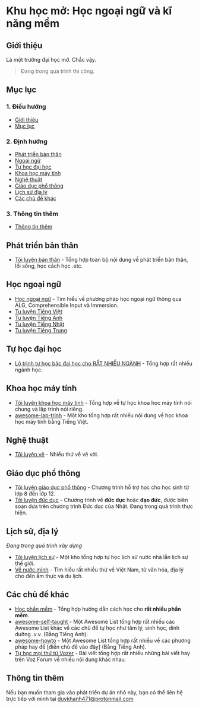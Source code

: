 # Khu học mở: Học ngoại ngữ và kĩ năng mềm

## Giới thiệu
Là một trường đại học mở. Chắc vậy.

> Đang trong quá trình thi công.

## Mục lục
### 1. Điều hướng
- [Giới thiệu](#giới-thiệu)
- [Mục lục](#mục-lục)

### 2. Định hướng
- [Phát triển bản thân](#phát-triển-bản-thân)
- [Ngoại ngữ](#học-ngoại-ngữ)
- [Tự học đại học](#tự-học-đại-học)
- [Khoa học máy tính](#khoa-học-máy-tính)
- [Nghệ thuật](#nghệ-thuật)
- [Giáo dục phổ thông](#giáo-dục-phổ-thông)
- [Lịch sử địa lý](#lịch-sử-địa-lý)
- [Các chủ đề khác](#các-chủ-đề-khác)

### 3. Thông tin thêm
- [Thông tin thêm](#thông-tin-thêm)

## Phát triển bản thân
- [Tôi luyện bản thân](./phat-trien/) - Tổng hợp toàn bộ nội dung về phát triển bản thân, lối sống, học cách học .etc.

## Học ngoại ngữ
- [Học ngoại ngữ](./ngoai-ngu/) - Tìm hiểu về phương pháp học ngoại ngữ thông qua ALG, Comprehensible Input và Immersion.
- [Tu luyện Tiếng Việt](./learn-vietnamese)
- [Tu luyện Tiếng Anh](./tieng-anh/) 
- [Tu luyện Tiếng Nhật](./tieng-nhat)
- [Tu luyện Tiếng Trung](./tieng-trung/)

## Tự học đại học
- [Lộ trình tự học bậc đại học cho RẤT NHIỀU NGÀNH](./lo-trinh/) - Tổng hợp rất nhiều ngành học.

## Khoa học máy tính
- [Tôi luyện khoa học máy tính](./khoa-hoc-may-tinh/) - Tổng hợp về tự học khoa học máy tính nói chung và lập trình nói riêng.
- [awesome-lap-trinh](./awesome-lap-trinh/) - Một kho tổng hợp rất nhiều nội dung về học khoa học máy tính bằng Tiếng Việt.

## Nghệ thuật 
- [Tôi luyện vẽ](./ve/) - Nhiều thứ về vẽ vời.

## Giáo dục phổ thông
- [Tôi luyện giáo dục phổ thông](./pho-thong/) - Chương trình hỗ trợ học cho học sinh từ lớp 8 đến lớp 12.
- [Tôi luyện đức dục](./dao-duc/) - Chương trình về **đức dục** hoặc **đạo đức**, được biên soạn dựa trên chương trình Đức dục của Nhật. Đang trong quá trình thực hiện.

## Lịch sử, địa lý
_Đang trong quá trình xây dựng_

- [Tôi luyện lịch sự](./lich-su/) - Một kho tổng hợp tự học lịch sử nước nhà lẫn lịch sự thế giới. 
- [Về nước mình](./chac-la-viet-nam/) - Tìm hiểu rất nhiều thứ về Việt Nam, từ văn hóa, địa lý cho đến ẩm thực và du lịch.

## Các chủ đề khác
- [Học phần mềm](./hoc-phan-mem/) - Tổng hợp hướng dẫn cách học cho **rất nhiều phần mềm**. 
- [awesome-self-taught](./awesome-self-taught/) - Một Awesome List tổng hợp rất nhiều các Awesome List khác về các chủ đề tự học như tâm lý, sinh học, dinh dưỡng .v.v. (Bằng Tiếng Anh).
- [awesome-howto](./awesome-howto) - Một Awesome List tổng hợp rất nhiều về các phương pháp hay để [điền chủ đề vào đây] (Bằng Tiếng Anh).
- [Tự học mọi thứ từ Vozer]() - Bài viết tổng hợp rất nhiều những bài viết hay trên Voz Forum về nhiều nội dung khác nhau.

## Thông tin thêm
Nếu bạn muốn tham gia vào phát triển dự án nhỏ này, bạn có thể liên hệ trực tiếp với mình tại duykhanh471@protonmail.com